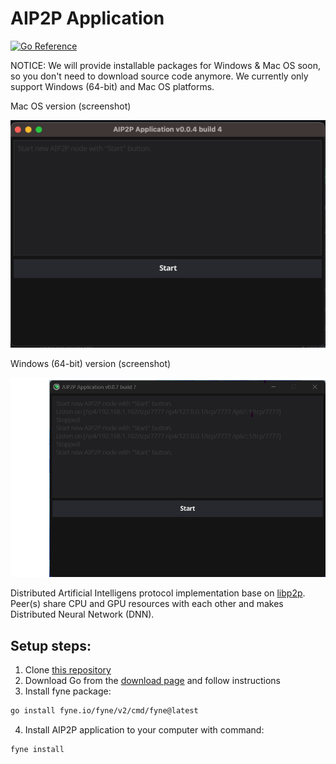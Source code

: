 # AIP2P Application

[![Go Reference](https://pkg.go.dev/badge/webimizer.dev/aip2p.svg)](https://pkg.go.dev/webimizer.dev/aip2p)

NOTICE: We will provide installable packages for Windows & Mac OS soon, so you don't need to download source code anymore. We currently only support Windows (64-bit) and Mac OS platforms.

Mac OS version (screenshot)

![Aip2p](J68poh.png "Aip2p")

Windows (64-bit)  version (screenshot)

![Aip2pWin64](Win64.png "Aip2p Win64")

Distributed Artificial Intelligens protocol implementation base on [libp2p](https://libp2p.io). Peer(s) share CPU and GPU resources with each other and makes Distributed Neural Network (DNN).

## Setup steps:
1. Clone [this repository](https://webimizer.dev/aip2p)
2. Download Go from the [download page](https://go.dev/dl/) and follow instructions
3. Install fyne package:
```sh
go install fyne.io/fyne/v2/cmd/fyne@latest
```
4. Install AIP2P application to your computer with command:
```sh
fyne install
```